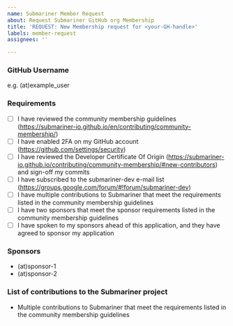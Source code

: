 ```yaml
---
name: Submariner Member Request
about: Request Submariner GitHub org Membership
title: 'REQUEST: New Membership request for <your-GH-handle>'
labels: member-request
assignees: ''

---
```


### GitHub Username
e.g. (at)example_user

### Requirements
- [ ] I have reviewed the community membership guidelines (https://submariner-io.github.io/en/contributing/community-membership/)
- [ ] I have enabled 2FA on my GitHub account (https://github.com/settings/security)
- [ ] I have reviewed the Developer Certificate Of Origin (https://submariner-io.github.io/contributing/community-membership/#new-contributors) and sign-off my commits
- [ ] I have subscribed to the submariner-dev e-mail list (https://groups.google.com/forum/#!forum/submariner-dev)
- [ ] I have multiple contributions to Submariner that meet the requirements listed in the community membership guidelines
- [ ] I have two sponsors that meet the sponsor requirements listed in the community membership guidelines
- [ ] I have spoken to my sponsors ahead of this application, and they have agreed to sponsor my application

### Sponsors
- (at)sponsor-1
- (at)sponsor-2

### List of contributions to the Submariner project
- Multiple contributions to Submariner that meet the requirements listed in the community membership guidelines
